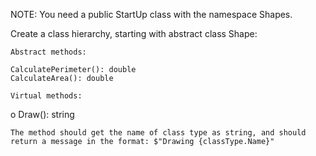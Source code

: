NOTE: You need a public StartUp class with the namespace Shapes.

Create a class hierarchy, starting with abstract class Shape:

	Abstract methods:

	CalculatePerimeter(): double
	CalculateArea(): double

	Virtual methods:

o	Draw(): string

	The method should get the name of class type as string, and should return a message in the format: $"Drawing {classType.Name}"

